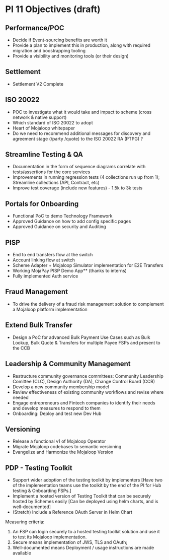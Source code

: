 # PI 11 Objectives (draft)

## Performance/POC
* Decide if Event-sourcing benefits are worth it
* Provide a plan to implement this in production, along with required  migration and boostrapping tooling
* Provide a visibility and monitoring tools (or their design)

## Settlement
* Settlement V2 Complete

## ISO 20022
* POC to investigate what it would take and impact to scheme (cross network & native support)
* Which standard of ISO 20022 to adopt
* Heart of Mojaloop whitepaper
* Do we need to recommend additional messages for discovery and agreement stage (/party /quote) to the ISO 20022 RA (PTPG) ?

## Streamline Testing & QA
* Documentation in the form of sequence diagrams correlate with tests/assertions for the core services
* Improvements in running regression tests (4 collections run up from 1); Streamline collections (API, Contract, etc)
* Improve test coverage (include new features) - 1.5k to 3k tests

## Portals for Onboarding
* Functional PoC to demo Technology Framework
* Approved Guidance on how to add config specific pages
* Approved Guidance on security and Auditing

## PISP
* End to end transfers flow at the switch
* Account linking flow at switch
* Scheme Adapter + Mojaloop Simulator implementation for E2E Transfers 
* Working MojaPay PISP Demo App** (thanks to interns)
* Fully implemented Auth service

## Fraud Management
* To drive the delivery of a fraud risk management solution to complement a Mojaloop platform implementation

## Extend Bulk Transfer
* Design a PoC for advanced Bulk Payment Use Cases such as Bulk Lookup, Bulk Quote & Transfers for multiple Payee FSPs and present to the CCB

## Leadership & Community Management
* Restructure community governance committees: Community Leadership Comittee (CLC), Design Authority (DA), Change Control Board (CCB)
* Develop a new community membership model
* Review effectiveness of existing community workflows and revise where needed
* Engage entrepreneurs and Fintech companies to identify their needs and develop measures to respond to them
* Onboarding: Deploy and test new Dev Hub 

## Versioning
* Release a functional v1 of Mojaloop Operator
* Migrate Mojaloop codebases to semantic versioning
* Evangelize and Harmonize the Mojaloop Version

## PDP - Testing Toolkit
* Support wider adoption of the testing toolkit by implementers
[Have two of the implementation teams use the toolkit by the end of the PI for Hub testing & Onboarding FSPs.]
* Implement a hosted version of Testing Toolkit that can be securely hosted by Schemes easily
[Can be deployed using helm charts, and is well-documented]
* (Stretch) Include a Reference OAuth Server in Helm Chart

Measuring criteria:
1.	An FSP can login securely to a hosted testing toolkit solution and use it to test its Mojaloop implementation.
2.	Secure means implementation of JWS, TLS and OAuth;
3.	Well-documented means Deployment / usage instructions are made available

